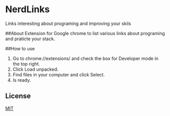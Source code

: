 # NerdLinks
Links interesting about programing and improving your skils

##About
Extension for Google chrome to list various links about programing and praticte your stack.

##How to use
1. Go to chrome://extensions/ and check the box for Developer mode in the top right.
2. Click Load unpacked.
3. Find files in your computer and click Select.
4. Is ready.

## License
[MIT](https://choosealicense.com/licenses/mit/)